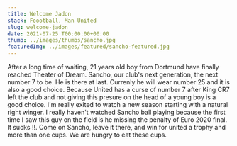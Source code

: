```yaml
---
title: Welcome Jadon
stack: Foootball, Man United
slug: welcome-jadon
date: 2021-07-25 T00:00:00+00:00
thumb: ../images/thumbs/sancho.jpg
featuredImg: ../images/featured/sancho-featured.jpg
---
```


After a long time of waiting, 21 years old boy from Dortmund have finally reached Theater of Dream. Sancho, our club's next generation, the next number 7 to be. He is there at last. Currenly he will wear number 25 and it is also a good choice. Because United has a curse of number 7 after King CR7 left the club and not giving this presure on the head of a young boy is a good choice. I'm really exited to watch a new season starting with a natural right winger. I really haven't watched Sancho ball playing because the first time I saw this guy on the field is he missing the penalty of Euro 2020 final. It sucks !!. Come on Sancho, leave it there, and win for united a trophy and more than one cups. We are hungry to eat these cups. 